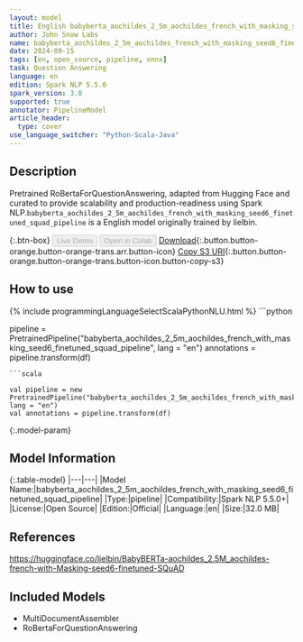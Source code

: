 ```yaml
---
layout: model
title: English babyberta_aochildes_2_5m_aochildes_french_with_masking_seed6_finetuned_squad_pipeline pipeline RoBertaForQuestionAnswering from lielbin
author: John Snow Labs
name: babyberta_aochildes_2_5m_aochildes_french_with_masking_seed6_finetuned_squad_pipeline
date: 2024-09-15
tags: [en, open_source, pipeline, onnx]
task: Question Answering
language: en
edition: Spark NLP 5.5.0
spark_version: 3.0
supported: true
annotator: PipelineModel
article_header:
  type: cover
use_language_switcher: "Python-Scala-Java"
---
```


## Description

Pretrained RoBertaForQuestionAnswering, adapted from Hugging Face and curated to provide scalability and production-readiness using Spark NLP.`babyberta_aochildes_2_5m_aochildes_french_with_masking_seed6_finetuned_squad_pipeline` is a English model originally trained by lielbin.

{:.btn-box}
<button class="button button-orange" disabled>Live Demo</button>
<button class="button button-orange" disabled>Open in Colab</button>
[Download](https://s3.amazonaws.com/auxdata.johnsnowlabs.com/public/models/babyberta_aochildes_2_5m_aochildes_french_with_masking_seed6_finetuned_squad_pipeline_en_5.5.0_3.0_1726364082625.zip){:.button.button-orange.button-orange-trans.arr.button-icon}
[Copy S3 URI](s3://auxdata.johnsnowlabs.com/public/models/babyberta_aochildes_2_5m_aochildes_french_with_masking_seed6_finetuned_squad_pipeline_en_5.5.0_3.0_1726364082625.zip){:.button.button-orange.button-orange-trans.button-icon.button-copy-s3}

## How to use



<div class="tabs-box" markdown="1">
{% include programmingLanguageSelectScalaPythonNLU.html %}
```python

pipeline = PretrainedPipeline("babyberta_aochildes_2_5m_aochildes_french_with_masking_seed6_finetuned_squad_pipeline", lang = "en")
annotations =  pipeline.transform(df)   

```
```scala

val pipeline = new PretrainedPipeline("babyberta_aochildes_2_5m_aochildes_french_with_masking_seed6_finetuned_squad_pipeline", lang = "en")
val annotations = pipeline.transform(df)

```
</div>

{:.model-param}
## Model Information

{:.table-model}
|---|---|
|Model Name:|babyberta_aochildes_2_5m_aochildes_french_with_masking_seed6_finetuned_squad_pipeline|
|Type:|pipeline|
|Compatibility:|Spark NLP 5.5.0+|
|License:|Open Source|
|Edition:|Official|
|Language:|en|
|Size:|32.0 MB|

## References

https://huggingface.co/lielbin/BabyBERTa-aochildes_2.5M_aochildes-french-with-Masking-seed6-finetuned-SQuAD

## Included Models

- MultiDocumentAssembler
- RoBertaForQuestionAnswering